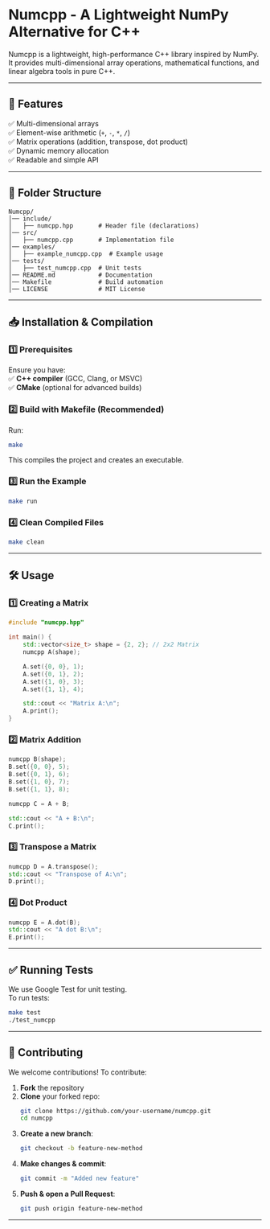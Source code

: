 # **Numcpp - A Lightweight NumPy Alternative for C++**  

Numcpp is a lightweight, high-performance C++ library inspired by NumPy. It provides multi-dimensional array operations, mathematical functions, and linear algebra tools in pure C++.

---

## **🚀 Features**
✅ Multi-dimensional arrays  
✅ Element-wise arithmetic (`+`, `-`, `*`, `/`)  
✅ Matrix operations (addition, transpose, dot product)  
✅ Dynamic memory allocation  
✅ Readable and simple API  

---

## **📂 Folder Structure**
```
Numcpp/
│── include/
│   ├── numcpp.hpp       # Header file (declarations)
│── src/
│   ├── numcpp.cpp       # Implementation file
│── examples/
│   ├── example_numcpp.cpp  # Example usage
│── tests/
│   ├── test_numcpp.cpp  # Unit tests
│── README.md            # Documentation
│── Makefile             # Build automation
│── LICENSE              # MIT License
```

---

## **📥 Installation & Compilation**
### **1️⃣ Prerequisites**
Ensure you have:  
✅ **C++ compiler** (GCC, Clang, or MSVC)  
✅ **CMake** (optional for advanced builds)  

### **2️⃣ Build with Makefile (Recommended)**
Run:
```sh
make
```
This compiles the project and creates an executable.

### **3️⃣ Run the Example**
```sh
make run
```

### **4️⃣ Clean Compiled Files**
```sh
make clean
```

---

## **🛠 Usage**
### **1️⃣ Creating a Matrix**
```cpp
#include "numcpp.hpp"

int main() {
    std::vector<size_t> shape = {2, 2}; // 2x2 Matrix
    numcpp A(shape);

    A.set({0, 0}, 1);
    A.set({0, 1}, 2);
    A.set({1, 0}, 3);
    A.set({1, 1}, 4);

    std::cout << "Matrix A:\n";
    A.print();
}
```

### **2️⃣ Matrix Addition**
```cpp
numcpp B(shape);
B.set({0, 0}, 5);
B.set({0, 1}, 6);
B.set({1, 0}, 7);
B.set({1, 1}, 8);

numcpp C = A + B;

std::cout << "A + B:\n";
C.print();
```

### **3️⃣ Transpose a Matrix**
```cpp
numcpp D = A.transpose();
std::cout << "Transpose of A:\n";
D.print();
```

### **4️⃣ Dot Product**
```cpp
numcpp E = A.dot(B);
std::cout << "A dot B:\n";
E.print();
```

---

## **✅ Running Tests**
We use Google Test for unit testing.  
To run tests:
```sh
make test
./test_numcpp
```

---

## **🤝 Contributing**
We welcome contributions! To contribute:

1. **Fork** the repository  
2. **Clone** your forked repo:
   ```sh
   git clone https://github.com/your-username/numcpp.git
   cd numcpp
   ```
3. **Create a new branch**:
   ```sh
   git checkout -b feature-new-method
   ```
4. **Make changes & commit**:
   ```sh
   git commit -m "Added new feature"
   ```
5. **Push & open a Pull Request**:
   ```sh
   git push origin feature-new-method
   ```
---